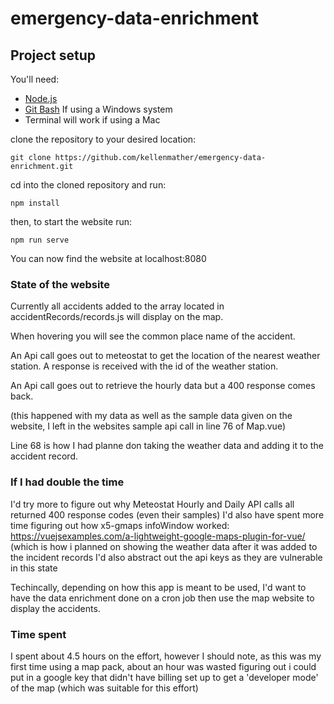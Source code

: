 # emergency-data-enrichment

## Project setup

You'll need:
- [Node.js](https://nodejs.org/en/)
- [Git Bash](https://gitforwindows.org/) If using a Windows system
- Terminal will work if using a Mac

clone the repository to your desired location:
```
git clone https://github.com/kellenmather/emergency-data-enrichment.git
```
cd into the cloned repository and run:
```
npm install
```
then, to start the website run:
```
npm run serve
```
You can now find the website at localhost:8080

### State of the website

Currently all accidents added to the array located in accidentRecords/records.js will display on the map.

When hovering you will see the common place name of the accident.

An Api call goes out to meteostat to get the location of the nearest weather station. A response is received with the id of the weather station.

An Api call goes out to retrieve the hourly data but a 400 response comes back. 

(this happened with my data as well as the sample data given on the website, I left in the websites sample api call in line 76 of Map.vue)

Line 68 is how I had planne don taking the weather data and adding it to the accident record.

### If I had double the time

I'd try more to figure out why Meteostat Hourly and Daily API calls all returned 400 response codes (even their samples)
I'd also have spent more time figuring out how x5-gmaps infoWindow worked: https://vuejsexamples.com/a-lightweight-google-maps-plugin-for-vue/ (which is how i planned on showing the weather data after it was added to the incident records
I'd also abstract out the api keys as they are vulnerable in this state

Techincally, depending on how this app is meant to be used, I'd want to have the data enrichment done on a cron job then use the map website to display the accidents.


### Time spent

I spent about 4.5 hours on the effort, however I should note, as this was my first time using a map pack, about an hour was wasted figuring out i could put in a google key that didn't have billing set up to get a 'developer mode' of the map (which was suitable for this effort)


